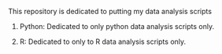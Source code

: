 This repository is dedicated to putting my data analysis scripts

1. Python: Dedicated to only python data analysis scripts only.

2. R: Dedicated to only to R data analysis scripts only.